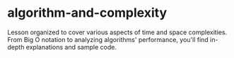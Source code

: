 # algorithm-and-complexity
Lesson organized to cover various aspects of time and space complexities. From Big O notation to analyzing algorithms' performance, you'll find in-depth explanations and sample code.
